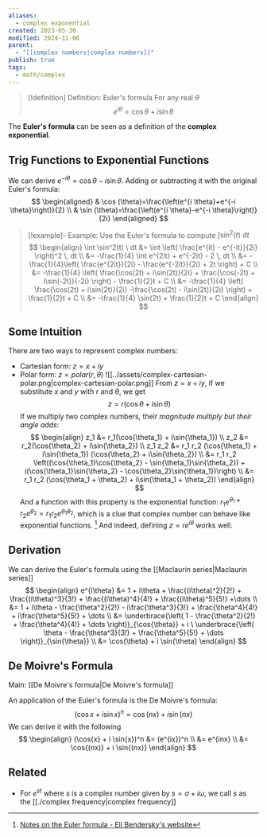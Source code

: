 ```yaml
---
aliases:
  - complex exponential
created: 2023-05-30
modified: 2024-11-06
parent:
  - "[[complex numbers|complex numbers]]"
publish: true
tags:
  - math/complex
---
```

> [!definition] Definition: Euler's formula
> For any real $\theta$
> $$
> e^{i\theta} = \cos{\theta} + i \sin{\theta}
> $$

The **Euler's formula** can be seen as a definition of the **complex exponential**.

## Trig Functions to Exponential Functions
We can derive $e^{-i\theta} = \cos{\theta} - i \sin{\theta}$. Adding or subtracting it with the original Euler's formula:
$$
\begin{aligned}
& \cos (\theta)=\frac{\left(e^{i \theta}+e^{-i \theta}\right)}{2} \\
& \sin (\theta)=\frac{\left(e^{i \theta}-e^{-i \theta}\right)}{2i}
\end{aligned}
$$

> [!example]- Example: Use the Euler's formula to compute $\int \sin^2(t) \ dt$
> $$
> \begin{align}
> \int \sin^2(t) \ dt  &= \int \left( \frac{e^{it} - e^{-it}}{2i} \right)^2 \, dt  \\
> &= -\frac{1}{4} \int e^{2it} + e^{-2it} - 2 \, dt  \\
> &= -\frac{1}{4}\left( \frac{e^{2it}}{2i} - \frac{e^{-2it}}{2i} + 2t \right) + C \\
> &= -\frac{1}{4} \left( \frac{\cos(2t) + i\sin(2t)}{2i} + \frac{\cos(-2t) + i\sin(-2t)}{-2i} \right) - \frac{1}{2}t + C \\
> &= -\frac{1}{4} \left( \frac{\cos(2t) + i\sin(2t)}{2i} -\frac{\cos(2t) - i\sin(2t)}{2i} \right) + \frac{1}{2}t + C \\
> &= -\frac{1}{4} \sin(2t) + \frac{1}{2}t + C
> \end{align}
> $$

## Some Intuition
There are two ways to represent complex numbers:
- Cartesian form: $z = x + iy$
- Polar form: $z = polar(r, \theta)$
![[../assets/complex-cartesian-polar.png|complex-cartesian-polar.png]]
From $z = x + iy$, if we substitute $x$ and $y$ with $r$ and $\theta$, we get
$$
z = r(\cos{\theta} + i\sin{\theta})
$$
If we multiply two complex numbers, their *magnitude multiply but their angle adds*:
$$
\begin{align}
z_1 &= r_1(\cos{\theta_1} + i\sin{\theta_1}) \\
z_2 &= r_2(\cos{\theta_2} + i\sin{\theta_2}) \\
z_1 z_2 &= r_1 r_2 (\cos{\theta_1} + i\sin{\theta_1}) (\cos{\theta_2} + i\sin{\theta_2}) \\
&= r_1 r_2 \left((\cos{\theta_1}\cos{\theta_2} - \sin{\theta_1}\sin{\theta_2}) + i(\cos{\theta_1}\sin{\theta_2} - \cos{\theta_2}\sin{\theta_1})\right) \\
&= r_1 r_2 (\cos(\theta_1 + \theta_2) + i\sin(\theta_1 + \theta_2))
\end{align}
$$
And a function with this property is the exponential function: $r_1e^{\theta_1} * r_2e^{\theta_2} = r_1r_2 e^{\theta_1 \theta_2}$, which is a clue that complex number can behave like exponential functions. [^1] And indeed, defining $z = re^{i\theta}$ works well.

## Derivation

We can derive the Euler's formula using the [[Maclaurin series|Maclaurin series]]
$$
\begin{align}
e^{i\theta} &= 1 + i\theta + \frac{(i\theta)^2}{2!} + \frac{(i\theta)^3}{3!} + \frac{(i\theta)^4}{4!} + \frac{(i\theta)^5}{5!} +\dots  \\
&= 1 + i\theta - \frac{\theta^2}{2!} - i\frac{\theta^3}{3!} + \frac{\theta^4}{4!} + i\frac{\theta^5}{5!} + \dots \\
&= \underbrace{\left( 1 - \frac{\theta^2}{2!} + \frac{\theta^4}{4!}  + \dots \right)}_{\cos{\theta}} + i \ \underbrace{\left( \theta - \frac{\theta^3}{3!} + \frac{\theta^5}{5!} + \dots \right)}_{\sin{\theta}}  \\
&= \cos{\theta} + i \sin{\theta}
\end{align}
$$

## De Moivre's Formula
Main: [[De Moivre's formula|De Moivre's formula]]

An application of the Euler's formula is the De Moivre's formula:
$$
(\cos{x} + i \sin{x})^n = \cos{(nx)} + i \sin{(nx)}
$$
We can derive it with the following
$$
\begin{align}
(\cos{x} + i \sin{x})^n &= (e^{ix})^n \\
&= e^{inx} \\
&= \cos{(nx)} + i \sin{(nx)}
\end{align}
$$
## Related
- For $e^{st}$ where $s$ is a complex number given by $s = \sigma + i\omega$, we call $s$ as the [[./complex frequency|complex frequency]]


[^1]: [Notes on the Euler formula - Eli Bendersky's website](https://eli.thegreenplace.net/2024/notes-on-the-euler-formula/)